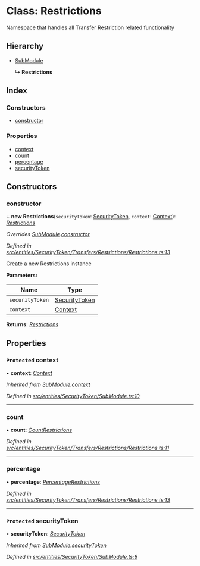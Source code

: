 # Class: Restrictions

Namespace that handles all Transfer Restriction related functionality

## Hierarchy

- [SubModule](_entities_securitytoken_submodule_.submodule.md)

  ↳ **Restrictions**

## Index

### Constructors

- [constructor](_entities_securitytoken_transfers_restrictions_restrictions_.restrictions.md#constructor)

### Properties

- [context](_entities_securitytoken_transfers_restrictions_restrictions_.restrictions.md#protected-context)
- [count](_entities_securitytoken_transfers_restrictions_restrictions_.restrictions.md#count)
- [percentage](_entities_securitytoken_transfers_restrictions_restrictions_.restrictions.md#percentage)
- [securityToken](_entities_securitytoken_transfers_restrictions_restrictions_.restrictions.md#protected-securitytoken)

## Constructors

### constructor

\+ **new Restrictions**(`securityToken`: [SecurityToken](_entities_securitytoken_securitytoken_.securitytoken.md), `context`: [Context](_context_.context.md)): _[Restrictions](_entities_securitytoken_transfers_restrictions_restrictions_.restrictions.md)_

_Overrides [SubModule](_entities_securitytoken_submodule_.submodule.md).[constructor](_entities_securitytoken_submodule_.submodule.md#constructor)_

_Defined in [src/entities/SecurityToken/Transfers/Restrictions/Restrictions.ts:13](https://github.com/PolymathNetwork/polymath-sdk/blob/d34930f/src/entities/SecurityToken/Transfers/Restrictions/Restrictions.ts#L13)_

Create a new Restrictions instance

**Parameters:**

| Name            | Type                                                                     |
| --------------- | ------------------------------------------------------------------------ |
| `securityToken` | [SecurityToken](_entities_securitytoken_securitytoken_.securitytoken.md) |
| `context`       | [Context](_context_.context.md)                                          |

**Returns:** _[Restrictions](_entities_securitytoken_transfers_restrictions_restrictions_.restrictions.md)_

## Properties

### `Protected` context

• **context**: _[Context](_context_.context.md)_

_Inherited from [SubModule](_entities_securitytoken_submodule_.submodule.md).[context](_entities_securitytoken_submodule_.submodule.md#protected-context)_

_Defined in [src/entities/SecurityToken/SubModule.ts:10](https://github.com/PolymathNetwork/polymath-sdk/blob/d34930f/src/entities/SecurityToken/SubModule.ts#L10)_

---

### count

• **count**: _[CountRestrictions](_entities_securitytoken_transfers_restrictions_countrestrictions_.countrestrictions.md)_

_Defined in [src/entities/SecurityToken/Transfers/Restrictions/Restrictions.ts:11](https://github.com/PolymathNetwork/polymath-sdk/blob/d34930f/src/entities/SecurityToken/Transfers/Restrictions/Restrictions.ts#L11)_

---

### percentage

• **percentage**: _[PercentageRestrictions](_entities_securitytoken_transfers_restrictions_percentagerestrictions_.percentagerestrictions.md)_

_Defined in [src/entities/SecurityToken/Transfers/Restrictions/Restrictions.ts:13](https://github.com/PolymathNetwork/polymath-sdk/blob/d34930f/src/entities/SecurityToken/Transfers/Restrictions/Restrictions.ts#L13)_

---

### `Protected` securityToken

• **securityToken**: _[SecurityToken](_entities_securitytoken_securitytoken_.securitytoken.md)_

_Inherited from [SubModule](_entities_securitytoken_submodule_.submodule.md).[securityToken](_entities_securitytoken_submodule_.submodule.md#protected-securitytoken)_

_Defined in [src/entities/SecurityToken/SubModule.ts:8](https://github.com/PolymathNetwork/polymath-sdk/blob/d34930f/src/entities/SecurityToken/SubModule.ts#L8)_
